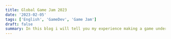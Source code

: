 ```yaml
---
title: Global Game Jam 2023
date: '2023-02-05'
tags: ['English', 'GameDev', 'Game Jam']
draft: false
summary: In this blog i will tell you my experience making a game under 48 hours during global game jam 2023
---
```

